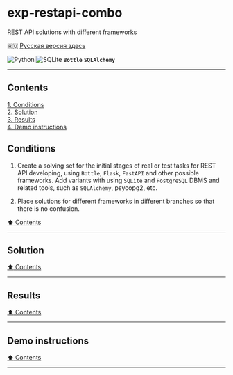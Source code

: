 # exp-restapi-combo
REST API solutions with different frameworks

:ru: [Русская версия здесь](README_RU.md)

![Python](https://img.shields.io/badge/python-3670A0?style=plastic&logo=python&logoColor=ffdd54)
![SQLite](https://img.shields.io/badge/sqlite-%2307405e.svg?style=plastic&logo=sqlite&logoColor=white)
**`Bottle`**
**`SQLAlchemy`**

----

## Contents ##

[1. Conditions](#conditions)    
[2. Solution](#solution)    
[3. Results](#results)    
[4. Demo instructions](#demo-instructions)    

## Conditions ##

1. Create a solving set for the initial stages of real or test tasks for REST
API developing, using `Bottle`, `Flask`, `FastAPI` and other possible
frameworks. Add variants with using `SQLite` and `PostgreSQL` DBMS and related
tools, such as `SQLAlchemy`, psycopg2, etc.

2. Place solutions for different frameworks in different branches so that there
is no confusion.

[:arrow_up: Contents](#contents)

----

## Solution ##

[:arrow_up: Contents](#contents)

----

## Results ##

[:arrow_up: Contents](#contents)

----

## Demo instructions ##

[:arrow_up: Contents](#contents)

----
